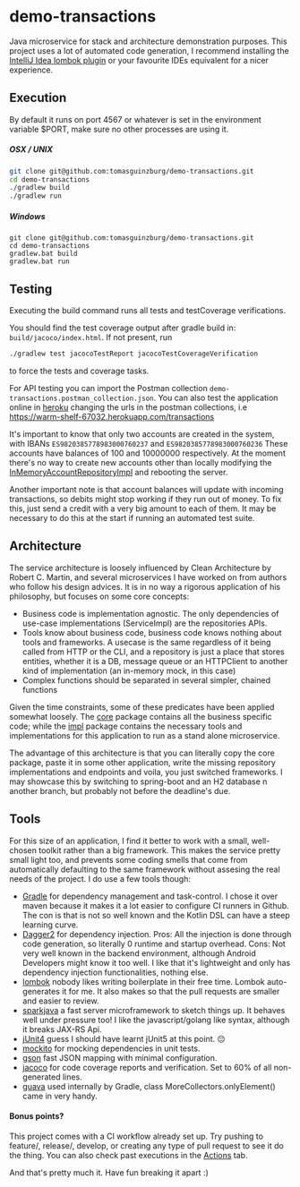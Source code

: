 # demo-transactions
Java microservice for stack and architecture demonstration purposes.
This project uses a lot of automated code generation, I recommend installing the [IntelliJ Idea lombok plugin](https://plugins.jetbrains.com/plugin/6317-lombok) or your favourite IDEs equivalent for a nicer experience.

## Execution
By default it runs on port 4567 or whatever is set in the environment variable $PORT, make sure no other processes are using it.
##### OSX / UNIX
```bash
git clone git@github.com:tomasguinzburg/demo-transactions.git
cd demo-transactions
./gradlew build
./gradlew run
```
##### Windows
```shell
git clone git@github.com:tomasguinzburg/demo-transactions.git
cd demo-transactions
gradlew.bat build
gradlew.bat run
```

## Testing
Executing the build command runs all tests and testCoverage verifications.

You should find the test coverage output after gradle build in: `build/jacoco/index.html`. 
If not present, run 
```bash
./gradlew test jacocoTestReport jacocoTestCoverageVerification
```
to force the tests and coverage tasks. 

For API testing you can import the Postman collection `demo-transactions.postman_collection.json`.
You can also test the application online in [heroku](https://warm-shelf-67032.herokuapp.com/) changing the urls in the postman collections, i.e https://warm-shelf-67032.herokuapp.com/transactions

It's important to know that only two accounts are created in the system, with IBANs `ES9820385778983000760237` and `ES9820385778983000760236`
These accounts have balances of 100 and 10000000 respectively. 
At the moment there's no way to create new accounts other than locally modifying the [InMemoryAccountRepositoryImpl](https://github.com/tomasguinzburg/demo-transactions/blob/a722ece6e4bea23ff8e38619b0bb06d72cefb5bc/src/main/java/com/tomasguinzburg/demo/impl/repositories/InMemoryAccountRepositoryImpl.java)
and rebooting the server.

Another important note is that account balances will update with incoming transactions, so debits might stop working if they run out of money.
To fix this, just send a credit with a very big amount to each of them. It may be necessary to do this at the start if running an automated test suite.

## Architecture
The service architecture is loosely influenced by Clean Architecture by Robert C. Martin, and several microservices I have worked on
from authors who follow his design advices. It is in no way a rigorous application of his philosophy, but focuses on some core concepts:
- Business code is implementation agnostic. The only dependencies of use-case implementations (ServiceImpl) are the repositories APIs.
- Tools know about business code, business code knows nothing about tools and frameworks. A usecase is the same regardless of it being called from HTTP or the CLI,
and a repository is just a place that stores entities, whether it is a DB, message queue or an HTTPClient to another kind of implementation (an in-memory mock, in this case)
- Complex functions should be separated in several simpler, chained functions

Given the time constraints, some of these predicates have been applied somewhat loosely.
The [core](https://github.com/tomasguinzburg/demo-transactions/blob/a722ece6e4bea23ff8e38619b0bb06d72cefb5bc/src/main/java/com/tomasguinzburg/demo/core) package
contains all the business specific code; while the [impl](https://github.com/tomasguinzburg/demo-transactions/blob/a722ece6e4bea23ff8e38619b0bb06d72cefb5bc/src/main/java/com/tomasguinzburg/demo/impl) package
contains the necessary tools and implementations for this application to run as a stand alone microservice.

The advantage of this architecture is that you can literally copy the core package, paste it in some other application, write the missing repository implementations and endpoints and voila,
you just switched frameworks. I may showcase this by switching to spring-boot and an H2 database n another branch, but probably not before the deadline's due.

## Tools
For this size of an application, I find it better to work with a small, well-chosen toolkit rather than a big framework. This makes the service pretty small light too,
and prevents some coding smells that come from automatically defaulting to the same framework without assesing the real needs of the project. I do use a few tools though:

- [Gradle](https://gradle.org/) for dependency management and task-control. I chose it over maven because it makes it a lot easier to configure CI runners in Github. The con is that is not so well known and the Kotlin DSL can have a steep learning curve.
- [Dagger2](https://dagger.dev/) for dependency injection. Pros: All the injection is done through code generation, so literally 0 runtime and startup overhead. Cons: Not very well known in the backend environment, although Android Developers might know it too well. I like that it's lightweight and only has dependency injection functionalities, nothing else. 
- [lombok](https://projectlombok.org/) nobody likes writing boilerplate in their free time. Lombok auto-generates it for me. It also makes so that the pull requests are smaller and easier to review. 
- [sparkjava](https://sparkjava.com/) a fast server microframework to sketch things up. It behaves well under pressure too! I like the javascript/golang like syntax, although it breaks JAX-RS Api.
- [jUnit4](https://junit.org/junit4/) guess I should have learnt jUnit5 at this point. 😔
- [mockito](https://site.mockito.org/) for mocking dependencies in unit tests.
- [gson](https://github.com/google/gson) fast JSON mapping with minimal configuration.
- [jacoco](https://www.eclemma.org/jacoco/) for code coverage reports and verification. Set to 60% of all non-generated lines.
- [guava](https://github.com/google/guava) used internally by Gradle, class MoreCollectors.onlyElement() came in very handy.

#### Bonus points?
This project comes with a CI workflow already set up. Try pushing to feature/, release/, develop, or creating any type of pull request to see it do the thing. You can also check past executions in the [Actions](https://github.com/tomasguinzburg/demo-transactions/actions) tab. 

And that's pretty much it.
Have fun breaking it apart :)
